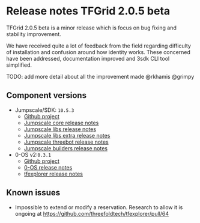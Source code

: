# Release notes TFGrid 2.0.5 beta

TFGrid 2.0.5 beta is a minor release which is focus on bug fixing and stability improvement.

We have received quite a lot of feedback from the field regarding difficulty of installation and confusion around how identity works.
These concerned have been addressed, documentation improved and 3sdk CLI tool simplified.

TODO: add more detail about all the improvement made @rkhamis @grimpy

## Component versions

- Jumpscale/SDK: `10.5.3`
  - [Github project](https://github.com/orgs/threefoldtech/projects/77)
  - [Jumpscale core release notes](https://github.com/threefoldtech/jumpscaleX_core/releases/tag/v10.5.3)
  - [Jumpscale libs release notes](https://github.com/threefoldtech/jumpscaleX_libs/releases/tag/v10.5.3)
  - [Jumpscale libs extra release notes](https://github.com/threefoldtech/jumpscaleX_libs_extra/releases/tag/v10.5.3)
  - [Jumpscale threebot release notes](https://github.com/threefoldtech/jumpscaleX_threebot/releases/tag/v10.5.3)
  - [Jumpscale builders release notes](https://github.com/threefoldtech/jumpscaleX_builders/releases/tag/v10.5.3)
- 0-OS v2:`0.3.1`
  - [Github project](https://github.com/orgs/threefoldtech/projects/87)
  - [0-OS release notes](https://github.com/threefoldtech/zos/releases/tag/v0.3.1)
  - [tfexplorer release notes](https://github.com/threefoldtech/tfexplorer/releases/tag/v0.2.6)

## Known issues

- Impossible to extend or modify a reservation. Research to allow it is ongoing at https://github.com/threefoldtech/tfexplorer/pull/64